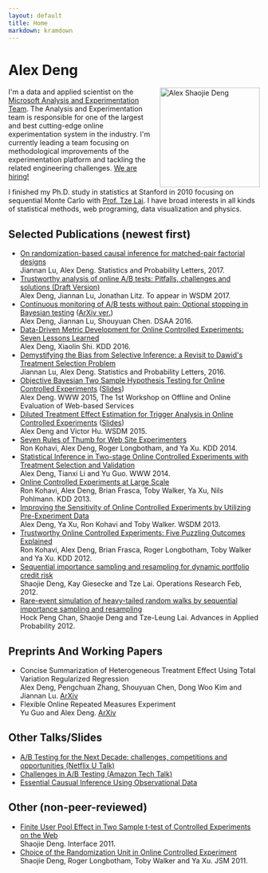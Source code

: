 ```yaml
---
layout: default
title: Home
markdown: kramdown
---
```



<h1>Alex Deng</h1>

<div style="float: right;padding-left:15px;">
  <img src="{{ site.baseurl }}public/profile2_mono_sq.jpg" alt="Alex Shaojie Deng" title="Alex Deng" width="200px"/>
</div>

I'm a data and applied scientist on the [Microsoft Analysis and Experimentation Team](http://www.exp-platform.com). The Analysis and Experimentation team is responsible for one of the largest and best cutting-edge online experimentation system in the industry. I'm currently leading a team focusing on methodological improvements of the experimentation platform and tackling the related engineering challenges. [We are hiring!](http://www.exp-platform.com/Pages/hiring.aspx)

I finished my Ph.D. study in statistics at Stanford in 2010 focusing on sequential Monte Carlo with [Prof. Tze Lai](https://statistics.stanford.edu/people/tze-leung-lai). I have broad interests in all kinds of statistical methods, web programing, data visualization and physics. 


## Selected Publications (newest first)
-   [On randomization-based causal inference for matched-pair
factorial designs]({{site.baseurl}}public/files/STAPRO_7848_final.pdf)  
Jiannan Lu, Alex Deng. Statistics and Probability Letters, 2017. 
-   [Trustworthy analysis of online A/B tests: Pitfalls, challenges and solutions (Draft Version)]({{site.baseurl}}public/files/WSDM2017draft.pdf)  
    Alex Deng, Jiannan Lu, Jonathan Litz. To appear in WSDM 2017. 
-   [Continuous monitoring of A/B tests without pain: Optional stopping in Bayesian testing]({{site.baseurl}}public/files/continuousMonitoring.pdf)  ([ArXiv ver.](http://arxiv.org/abs/1602.05549))    
    Alex Deng, Jiannan Lu, Shouyuan Chen. DSAA 2016.
-   [Data-Driven Metric Development for Online Controlled Experiments: Seven Lessons Learned](http://www.kdd.org/kdd2016/papers/files/adf0853-dengA.pdf)  
    Alex Deng, Xiaolin Shi. KDD 2016.
-   [Demystifying the Bias from Selective Inference: a Revisit to Dawid's Treatment Selection Problem]({{site.baseurl}}public/files/LuDeng2016SPL_final.pdf)  
    Jiannan Lu, Alex Deng. Statistics and Probability Letters, 2016.
-   [Objective Bayesian Two Sample Hypothesis Testing for Online Controlled Experiments]({{site.baseurl}}public/files/BayesianAB.pdf) ([Slides]({{site.baseurl}}public/files/OBA.pdf))      
    Alex Deng. WWW 2015, The 1st Workshop on Offline and Online Evaluation of Web-based Services
-   [Diluted Treatment Effect Estimation for Trigger Analysis in Online Controlled Experiments]({{site.baseurl}}public/files/wsdm2015-dilution.pdf) ([Slides]({{site.baseurl}}public/files/WSDM2015DilutionTalk.pdf))  
    Alex Deng and Victor Hu. WSDM 2015.  
-   [Seven Rules of Thumb for Web Site Experimenters](http://www.exp-platform.com/Pages/SevenRulesofThumbforWebSiteExperimenters.aspx)    
    Ron Kohavi, Alex Deng, Roger Longbotham, and Ya Xu. KDD 2014.
-   [Statistical Inference in Two-stage Online Controlled Experiments with Treatment Selection and Validation](http://www.exp-platform.com/Documents/p609-deng.pdf)  
    Alex Deng, Tianxi Li and Yu Guo. WWW 2014.
-   [Online Controlled Experiments at Large Scale](http://www.exp-platform.com/Pages/ControlledExperimentsAtLargeScale.aspx)  
    Ron Kohavi, Alex Deng, Brian Frasca, Toby Walker, Ya Xu, Nils Pohlmann. KDD 2013.
-   [Improving the Sensitivity of Online Controlled Experiments by Utilizing Pre-Experiment Data](http://www.exp-platform.com/Pages/CUPED.aspx)  
    Alex Deng, Ya Xu, Ron Kohavi and Toby Walker. WSDM 2013.
-   [Trustworthy Online Controlled Experiments: Five Puzzling Outcomes Explained](http://www.exp-platform.com/Pages/PuzzlingOutcomesExplained.aspx)  
    Ron Kohavi, Alex Deng, Brian Frasca, Roger Longbotham, Toby Walker and Ya Xu. KDD 2012.
-   [Sequential importance sampling and resampling for dynamic portfolio credit risk](http://statweb.stanford.edu/~ckirby/lai/pubs/2011_SequentialImportance.pdf)  
    Shaojie Deng, Kay Giesecke and Tze Lai. Operations Research Feb, 2012.
-   [Rare-event simulation of heavy-tailed random walks by sequential importance sampling and resampling](http://statweb.stanford.edu/~ckirby/lai/pubs/2012_Rare-EventSimulation.pdf)  
    Hock Peng Chan, Shaojie Deng and Tze-Leung Lai. Advances in Applied Probability 2012.


## Preprints And Working Papers
-   Concise Summarization of Heterogeneous Treatment Effect Using Total Variation Regularized Regression    
    Alex Deng, Pengchuan Zhang, Shouyuan Chen, Dong Woo Kim and Jiannan Lu. [ArXiv](https://arxiv.org/abs/1610.03917)
-   Flexible Online Repeated Measures Experiment  
    Yu Guo and Alex Deng. [ArXiv](http://arxiv.org/abs/1501.00450)

## Other Talks/Slides 
-   [A/B Testing for the Next Decade: challenges, competitions and opportunities (Netflix U Talk)]({{site.baseurl}}public/files/NetflixUTalk.pdf)
-   [Challenges in A/B Testing (Amazon Tech Talk)]({{site.baseurl}}public/files/Amazon%20Tech%20Talk.pdf)
-   [Essential Causual Inference Using Observational Data](http://rpubs.com/alexdeng/EssentialDnA)


## Other (non-peer-reviewed) 
-   [Finite User Pool Effect in Two Sample t-test of Controlled Experiments on the Web]({{site.baseurl}}public/files/interface2011-deng.pdf)    
    Shaojie Deng. Interface 2011.
-   [Choice of the Randomization Unit in Online Controlled Experiment]({{site.baseurl}}public/files/jsm2011-deng.pdf)  
    Shaojie Deng, Roger Longbotham, Toby Walker and Ya Xu. JSM 2011.




<!-- <div class="posts">
  {% for post in paginator.posts %}
  <div class="post">
    <h1 class="post-title">
      <a href="{{ post.url }}">
        {{ post.title }}
      </a>
    </h1>

    <span class="post-date">{{ post.date | date_to_string }}</span>

    {{ post.content }}
  </div>
  {% endfor %}
</div> -->

<!-- <div class="pagination">
  {% if paginator.next_page %}
    <a class="pagination-item older" href="{{ site.baseurl }}page{{paginator.next_page}}">Older</a>
  {% else %}
    <span class="pagination-item older">Older</span>
  {% endif %}
  {% if paginator.previous_page %}
    {% if paginator.page == 2 %}
      <a class="pagination-item newer" href="{{ site.baseurl }}">Newer</a>
    {% else %}
      <a class="pagination-item newer" href="{{ site.baseurl }}page{{paginator.previous_page}}">Newer</a>
    {% endif %}
  {% else %}
    <span class="pagination-item newer">Newer</span>
  {% endif %}
</div> -->

